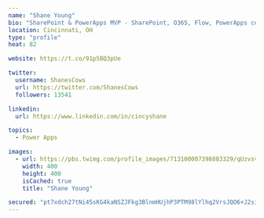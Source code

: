 ```yaml
---
name: "Shane Young"
bio: "SharePoint & PowerApps MVP - SharePoint, O365, Flow, PowerApps consulting? @PowerApps911 | Pure Snark? You found it."
location: Cincinnati, OH
type: "profile"
heat: 82

website: https://t.co/91p5BQ3pUe

twitter:
  username: ShanesCows
  url: https://twitter.com/ShanesCows
  followers: 13541

linkedin:
  url: https://www.linkedin.com/in/cincyshane

topics:
  - Power Apps

images:
  - url: https://pbs.twimg.com/profile_images/713100007398883329/qUzvsvQ3_400x400.jpg
    width: 400
    height: 400
    isCached: true
    title: "Shane Young"

secured: "pt7xdch27tNi45sKG4kaNSZJFkg3BlnmHUjhP3PTM98lYlhq2VrsJQO6+J2sijRtScOxliVz+AM+LuEQJEAR4e5gPCBB6ZshlkvIRRN4JkJJHHtLa+g7p0N6ys9nnko8eeLzsUho2NaFQHf0toBpkH2wx4xgQtSE31Tcg3hEYjJ4eWgYP3Rei6g70VLLE/aEJdDE1KfPHyxj6nwAYcMHb7O/DSuwWqhi3bCq9twHB38pS9mZddlVyewkfk3oL8AnDbDoQsan+ry+Dw9twueFwsMjBHrM+EVHaSWR7Py+6h453bJwfchDmzDgEUiKIZ3ze5WfyBeomjkSL2DiA+vKsXj3nOI0CRuS0yEnbE2onW3moOh8ibea+Z9rDQTl1AT+1XB9MBYuSXglyNL0S3COIelP+QNfAEkhzobclLAu8wk=;LyS5cYTvZGCyE055fuo+Mw=="
---
```


